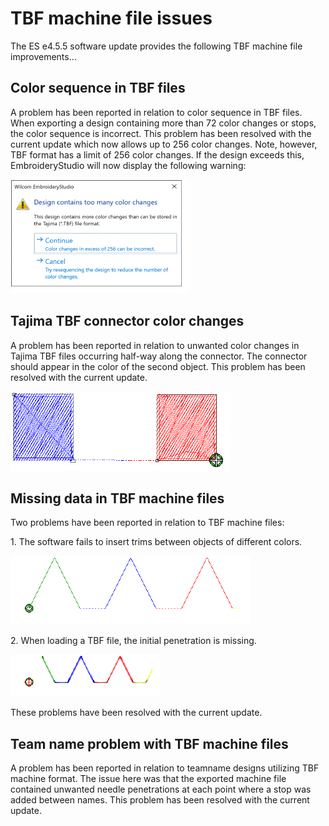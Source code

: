 # TBF machine file issues

The ES e4.5.5 software update provides the following TBF machine file improvements…

## Color sequence in TBF files

A problem has been reported in relation to color sequence in TBF files. When exporting a design containing more than 72 color changes or stops, the color sequence is incorrect. This problem has been resolved with the current update which now allows up to 256 color changes. Note, however, TBF format has a limit of 256 color changes. If the design exceeds this, EmbroideryStudio will now display the following warning:

![ColorWarning.png](assets/ColorWarning.png)

## Tajima TBF connector color changes

A problem has been reported in relation to unwanted color changes in Tajima TBF files occurring half-way along the connector. The connector should appear in the color of the second object. This problem has been resolved with the current update.

![TajimaConnectorColorChange.png](assets/TajimaConnectorColorChange.png)

## Missing data in TBF machine files

Two problems have been reported in relation to TBF machine files:

1\. The software fails to insert trims between objects of different colors.

![TBFmissingTrims.png](assets/TBFmissingTrims.png)

2\. When loading a TBF file, the initial penetration is missing.

![TBFmissingFirstStitch.png](assets/TBFmissingFirstStitch.png)

These problems have been resolved with the current update.

## Team name problem with TBF machine files

A problem has been reported in relation to teamname designs utilizing TBF machine format. The issue here was that the exported machine file contained unwanted needle penetrations at each point where a stop was added between names. This problem has been resolved with the current update.
